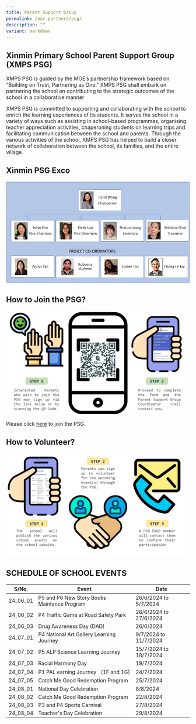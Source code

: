 ```yaml
---
title: Parent Support Group
permalink: /our-partners/psg/
description: ""
variant: markdown
---
```

## Xinmin Primary School Parent Support Group (XMPS PSG) 


XMPS PSG is guided by the MOE’s partnership framework based on “Building on Trust, Partnering as One.” XMPS PSG shall embark on partnering the school on contributing to the strategic outcomes of the school in a collaborative manner

XMPS PSG is committed to supporting and collaborating with the school to enrich the learning experiences of its students. It serves the school in a variety of ways such as assisting in school-based programmes, organising teacher appreciation activities, chaperoning students on learning trips and facilitating communication between the school and parents. Through the various activities of the school, XMPS PSG has helped to build a closer network of collaboration between the school, its families, and the entire village.

## Xinmin PSG Exco

![](/images/PSG_Executive_Committee.jpg)

## How to Join the PSG?

![](/images/psg_infograph_2024_updated.png)

Please click [here](https://go.gov.sg/xinminpsgapplication) to join the PSG. 

## How to Volunteer?

![](/images/psg_infograph_2024_pg_2.png)


## SCHEDULE OF SCHOOL EVENTS



| S/No. | Event | Date |
| -------- | -------- | -------- |
| 24_06_01  | P5 and P6 New Story Books Maintance Program     | 26/6/2024 to 5/7/2024     |
| 24_06_02 | P4 Traffic Game at Road Safety Park     |26/6/2024 to 27/6/2024    |
| 24_06_03 |   Drug Awareness Day (DAD)    |26/6/2024     |
| 24_07_01 | P4 National Art Gallery Learning Journey     | 9/7/2024 to 11/7/2024  |
| 24_07_02 | P5 ALP Science Learning Journey     | 15/7/2024 to 18/7/2024  |
| 24_07_03 | Racial Harmony Day     | 19/7/2024  |
| 24_07_04 |P1 PAL earning Journey （1F and 1G)    | 24/7/2024  |
| 24_07_05 | Catch Me Good Redemption Program     | 25/7/2024  |
| 24_08_01 |  National Day Celebration  | 8/8/2024  |
| 24_08_02 |Catch Me Good Redemption Program   | 22/8/2024  |
| 24_08_03 |P3 and P4 Sports Carnival    | 27/8/2024  |
| 24_08_04 | Teacher's Day Celebration  | 29/8/2024  |